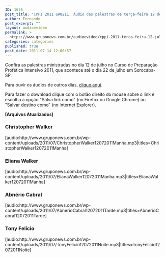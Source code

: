 ```yaml
---
ID: 1655
post_title: 'CPPI 2011 &#8211; Áudio das palestras de terça-feira 12 de julho'
author: Fernando
post_excerpt: ""
layout: audioevideo
permalink: >
  https://www.gruponews.com.br/audioevideo/cppi-2011-terca-feira-12-jul
categories: categories
published: true
post_date: 2011-07-14 12:00:57
---
```

Confira as palestras ministradas no dia 12 de julho no Curso de Preparação Profética Intensivo 2011, que acontece até o dia 22 de julho em Sorocaba-SP.

Para ouvir os áudios de outros dias, <a href="http://www.gruponews.com.br/assuntos/publicacoes/audio/cppi2011">clique aqui</a>.

Para fazer o download clique com o botão direito do mouse sobre o link e escolha a opção "Salva link como" (no Firefox ou Google Chrome) ou "Salvar destino como" (no Internet Explorer).

<strong>[Arquivos Atualizados]</strong>
<h3>Christopher Walker</h3>
[audio:http://www.gruponews.com.br/wp-content/uploads/2011/07/ChristopherWalker12072011Manha.mp3|titles=ChristopherWalker12072011Manha]
<h3>Eliana Walker</h3>
[audio:http://www.gruponews.com.br/wp-content/uploads/2011/07/ElianaWalker12072011Manha.mp3|titles=ElianaWalker12072011Manha]
<h3>Abnério Cabral</h3>
[audio:http://www.gruponews.com.br/wp-content/uploads/2011/07/AbnerioCabral12072011Tarde.mp3|titles=AbnerioCabral12072011Tarde]
<h3>Tony Felício</h3>
[audio:http://www.gruponews.com.br/wp-content/uploads/2011/07/TonyFelicio12072011Noite.mp3|titles=TonyFelicio12072011Noite]